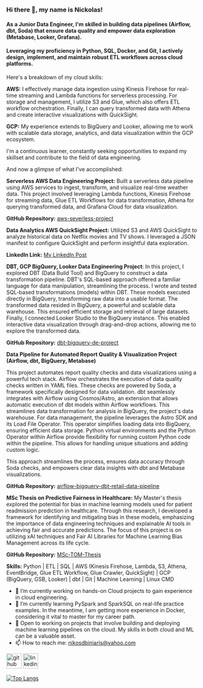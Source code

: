 ### Hi there 👋, my name is Nickolas!
#### As a Junior Data Engineer, I'm skilled in building data pipelines (Airflow, dbt, Soda) that ensure data quality and empower data exploration (Metabase, Looker, Grafana).
#### Leveraging my proficiency in Python, SQL, Docker, and Git, I actively design, implement, and maintain robust ETL workflows across cloud platforms.

Here's a breakdown of my cloud skills:

**AWS:** I effectively manage data ingestion using Kinesis Firehose for real-time streaming and Lambda functions for serverless processing. For storage and management, I utilize S3 and Glue, which also offers ETL workflow orchestration. Finally, I can query transformed data with Athena and create interactive visualizations with QuickSight.

**GCP:** My experience extends to BigQuery and Looker, allowing me to work with scalable data storage, analytics, and data visualization within the GCP ecosystem.

I'm a continuous learner, constantly seeking opportunities to expand my skillset and contribute to the field of data engineering.

And now a glimpse of what I've accomplished:

**Serverless AWS Data Engineering Project:** Built a serverless data pipeline using AWS services to ingest, transform, and visualize real-time weather data. This project involved leveraging Lambda functions, Kinesis Firehose for streaming data, Glue ETL Workflows for data transformation, Athena for querying transformed data, and Grafana Cloud for data visualization.

**GitHub Repository:** [aws-severless-project](https://github.com/NickolasB98/aws-severless-project)  

**Data Analytics AWS QuickSight Project:** Utilized S3 and AWS QuickSight to analyze historical data on Netflix movies and TV shows. I leveraged a JSON manifest to configure QuickSight and perform insightful data exploration.

**LinkedIn Link:** [My LinkedIn Post](https://www.linkedin.com/feed/update/urn:li:activity:7199125001491361792/)  

**DBT, GCP BigQuery, Looker Data Engineering Project**:
In this project, I explored DBT (Data Build Tool) and BigQuery to construct a data transformation pipeline. DBT's SQL-based approach offered a familiar language for data manipulation, streamlining the process.
I wrote and tested SQL-based transformations (models) within DBT. These models executed directly in BigQuery, transforming raw data into a usable format.
The transformed data resided in BigQuery, a powerful and scalable data warehouse. This ensured efficient storage and retrieval of large datasets.
Finally, I connected Looker Studio to the BigQuery instance. This enabled interactive data visualization through drag-and-drop actions, allowing me to explore the transformed data.

**GitHub Repository:** [dbt-bigquery-de-project](https://github.com/NickolasB98/dbt-bigquery-de-project) 

**Data Pipeline for Automated Report Quality & Visualization Project (Airflow, dbt, BigQuery, Metabase)**

This project automates report quality checks and data visualizations using a powerful tech stack. Airflow orchestrates the execution of data quality checks written in YAML files. These checks are powered by Soda, a framework specifically designed for data validation. dbt seamlessly integrates with Airflow using Cosmos/Astro, an extension that allows automatic execution of dbt models within Airflow workflows. This streamlines data transformation for analysis in BigQuery, the project's data warehouse. For data management, the pipeline leverages the Astro SDK and its Load File Operator. This operator simplifies loading data into BigQuery, ensuring efficient data storage. Python virtual environments and the Python Operator within Airflow provide flexibility for running custom Python code within the pipeline. This allows for handling unique situations and adding custom logic.

This approach streamlines the process, ensures data accuracy through Soda checks, and empowers clear data insights with dbt and Metabase visualizations. 

**GitHub Repository:** [airflow-bigquery-dbt-retail-data-pipeline](https://github.com/NickolasB98/airflow-bigquery-dbt-retail-data-pipeline) 

**MSc Thesis on Predictive Fairness in Healthcare:** My Master's thesis explored the potential for bias in machine learning models used for patient readmission prediction in healthcare. Through this research, I developed a framework for identifying and mitigating bias in these models, emphasizing the importance of data engineering techniques and explainable AI tools in achieving fair and accurate predictions. The focus of this project is on utilizing xAI techniques and Fair AI Libraries for Machine Learning Bias Management across its life cycle.

**GitHub Repository:** [MSc-TOM-Thesis](https://github.com/NickolasB98/MSc-TOM-Thesis) 

**Skills:** 
Python | ETL | SQL | AWS (Kinesis Firehose, Lambda, S3, Athena, EventBridge, Glue ETL Workflow, Glue Crawler, QuickSight) | GCP (BigQuery, GSB, Looker) | dbt | Git | Machine Learning | Linux CMD

- 🔭 I’m currently working on hands-on Cloud projects to gain experience in cloud engineering. 
- 🌱 I’m currently learning PySpark and SparkSQL on real-life practice examples. In the meantime, I am getting more experience in Docker, considering it vital to master for my career path. 
- 💬 Open to working on projects that involve building and deploying machine learning pipelines on the cloud. My skills in both cloud and ML can be a valuable asset. 
- 📫 How to reach me: nikosdbiniaris@yahoo.com 


[<img src='https://cdn.jsdelivr.net/npm/simple-icons@3.0.1/icons/github.svg' alt='github' height='40'>](https://github.com/NickolasB98)  [<img src='https://cdn.jsdelivr.net/npm/simple-icons@3.0.1/icons/linkedin.svg' alt='linkedin' height='40'>](https://www.linkedin.com/in/nikolaos-biniaris-589517187/)  

[![Top Langs](https://github-readme-stats.vercel.app/api/top-langs/?username=NickolasB98)](https://github.com/anuraghazra/github-readme-stats)

